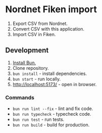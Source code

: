 # Nordnet Fiken import

1. Export CSV from Nordnet.
2. Convert CSV with this application.
3. Import CSV in Fiken.

## Development

1. [Install Bun.](https://bun.sh)
2. Clone repository.
3. `bun install` - install dependencies.
4. `bun start` - run locally.
5. [http://localhost:5173/](http://localhost:5173/) - open in browser.

### Commands

- `bun run lint --fix` - lint and fix code.
- `bun run typecheck` - typecheck code.
- `bun run test` - run tests.
- `bun run build` - build for production.
